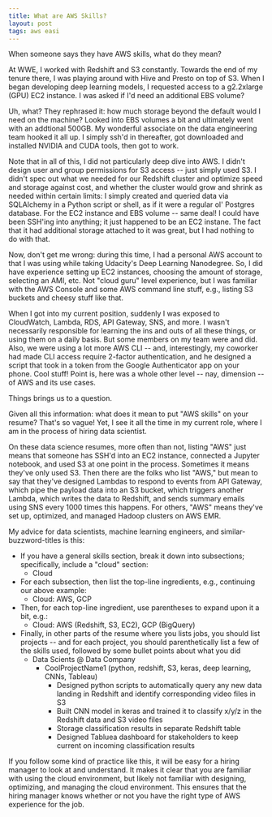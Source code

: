 ```yaml
---
title: What are AWS Skills?
layout: post
tags: aws easi
---
```


When someone says they have AWS skills, what do they mean?

At WWE, I worked with Redshift and S3 constantly.  Towards the end of my tenure there, I was playing
around with Hive and Presto on top of S3.  When I began developing deep learning models, I 
requested access to a g2.2xlarge (GPU) EC2 instance. I was asked if I'd need an additional
EBS volume?  

Uh, what?  They rephrased it: how much storage beyond the default would I need
on the machine?  Looked into EBS volumes a bit and ultimately went with an addtional 500GB.  My 
wonderful associate on the data engineering team hooked it all up.  I simply ssh'd in 
thereafter, got downloaded and installed NVIDIA and CUDA tools, then got to work.  

Note that in all of this, I did not particularly deep dive into AWS.  I didn't design user
and group permissions for S3 access -- just simply used S3.  I didn't spec out what
we needed for our Redshift cluster and optimize speed and storage against cost, and whether
the cluster would grow and shrink as needed within certain limits: I simply created and
queried data via SQLAlchemy in a Python script or shell, as if it were a regular ol'
Postgres database.  For the EC2 instance and EBS volume -- same deal!  I could have been
SSH'ing into anything; it just happened to be an EC2 instane.  The fact that it had
additional storage attached to it was great, but I had nothing to do with that.

Now, don't get me wrong: during this time, I had a personal AWS account to that I was using
while taking Udacity's Deep Learning Nanodegree.  So, I did have experience setting up
EC2 instances, choosing the amount of storage, selecting an AMI, etc.  Not "cloud guru"
level experience, but I was familiar with the AWS Console and some AWS command line 
stuff, e.g., listing S3 buckets and cheesy stuff like that.  

When I got into my current position, suddenly I was exposed to CloudWatch, Lambda, 
RDS, API Gateway, SNS, and more.  I wasn't necessarily responsible for learning the
ins and outs of all these things, or using them on a daily basis.  But some members on
my team were and did. Also, we were using a lot more AWS CLI -- and, interestingly, my
coworker had made CLI access require 2-factor authentication, and he designed a script
that took in a token from the Google Authenticator app on your phone.  Cool stuff!  Point is,
here was a whole other level -- nay, dimension -- of AWS and its use cases.  

Things brings us to a question.

Given all this information: what does it mean to put "AWS skills" on your resume?  That's
so vague!  Yet, I see it all the time in my current role, where I am in the process of hiring data 
scientist.

On these data science resumes, more often than not, listing "AWS"  just means that
someone has SSH'd into an EC2 instance, connected a Jupyter notebook, and used S3 at
one point in the process.  Sometimes it means they've only used S3.  Then there are the
folks who list "AWS," but mean to say that they've designed Lambdas to respond to events 
from API Gateway, which pipe the payload data into an S3 bucket, which triggers another Lambda, which 
writes the data to Redshift, and sends summary emails using SNS every 1000 times this happens. For others, 
"AWS" means they've set up, optimized, and managed Hadoop clusters on AWS EMR.  

My advice for data scientists, machine learning engineers, and similar-buzzword-titles is this:
* If you have a general skills section, break it down into subsections; specifically, include a "cloud" section:
  - Cloud
* For each subsection, then list the top-line ingredients, e.g., continuing our above example:
  - Cloud: AWS, GCP
* Then, for each top-line ingredient, use parentheses to expand upon it a bit, e.g.:
  - Cloud: AWS (Redshift, S3, EC2), GCP (BigQuery)
* Finally, in other parts of the resume where you lists jobs, you should list projects -- and for each project,
  you should parenthetically list a few of the skills used, followed by some bullet points about what you did
  - Data Scients @ Data Company
    * CoolProjectName1 (python, redshift, S3, keras, deep learning, CNNs, Tableau)
      - Designed python scripts to automatically query any new data landing in Redshift and identify 
        corresponding video files in S3
      - Built CNN model in keras and trained it to classify x/y/z in the Redshift data and S3 video files
      - Storage classification results in separate Redshift table
      - Designed Tabluea dashboard for stakeholders to keep current on incoming classification results
 
If you follow some kind of practice like this, it will be easy for a hiring manager to look at and 
understand.  It makes it clear that you are familiar with using the cloud environment, but likely not
familiar with designing, optimizing, and managing the cloud environment.  This ensures that the hiring 
manager knows whether or not you have the right type of AWS experience for the job.


